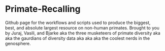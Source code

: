 # Primate-Recalling
Github page for the workflows and scripts used to produce the biggest, best, and absolute largest resource on non-human primates. Brought to you by Juraj, Vasili, and Bjarke aka the three musketeers of primate diversity aka aka the gaurdians of diversity data aka aka aka the coolest nerds in the genosphere.  

## 
